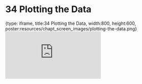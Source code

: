 # 34 Plotting the Data
 
{type: iframe, title:34 Plotting the Data, width:800, height:600, poster:resources/chapt_screen_images/plotting-the-data.png}
![](https://datatrail-jhu.github.io/DataTrail/no_toc/plotting-the-data.html)
 

 

